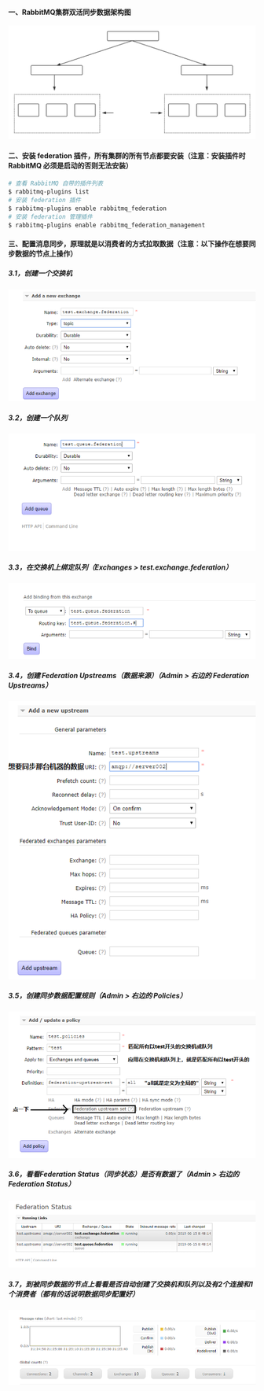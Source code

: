 #### 一、RabbitMQ集群双活同步数据架构图
![object](https://github.com/firechiang/mq-test/blob/master/rabbitmq/image/rabbitmq-federation.svg)
#### 二、安装 federation 插件，所有集群的所有节点都要安装（注意：安装插件时 RabbitMQ 必须是启动的否则无法安装）
```bash
# 查看 RabbitMQ 自带的插件列表
$ rabbitmq-plugins list
# 安装 federation 插件
$ rabbitmq-plugins enable rabbitmq_federation
# 安装 federation 管理插件
$ rabbitmq-plugins enable rabbitmq_federation_management
```

#### 三、配置消息同步，原理就是以消费者的方式拉取数据（注意：以下操作在想要同步数据的节点上操作）
##### 3.1，创建一个交换机
![image](https://github.com/firechiang/mq-test/blob/master/rabbitmq/image/federation01.png)
##### 3.2，创建一个队列
![image](https://github.com/firechiang/mq-test/blob/master/rabbitmq/image/federation02.png)
##### 3.3，在交换机上绑定队列（Exchanges > test.exchange.federation）
![image](https://github.com/firechiang/mq-test/blob/master/rabbitmq/image/federation03.png)
##### 3.4，创建 Federation Upstreams（数据来源）（Admin > 右边的 Federation Upstreams）
![image](https://github.com/firechiang/mq-test/blob/master/rabbitmq/image/federation04.png)
##### 3.5，创建同步数据配置规则（Admin > 右边的 Policies）
![image](https://github.com/firechiang/mq-test/blob/master/rabbitmq/image/federation05.png)
##### 3.6，看看Federation Status（同步状态）是否有数据了（Admin > 右边的 Federation Status）
![image](https://github.com/firechiang/mq-test/blob/master/rabbitmq/image/federation06.png)
##### 3.7，到被同步数据的节点上看看是否自动创建了交换机和队列以及有2个连接和1个消费者（都有的话说明数据同步配置好）
![image](https://github.com/firechiang/mq-test/blob/master/rabbitmq/image/federation07.png)